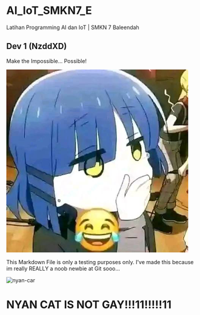 # AI_IoT_SMKN7_E
Latihan Programming AI dan IoT | SMKN 7 Baleendah

## Dev 1 (NzddXD)
Make the Impossible... Possible!

![RyoYamada](https://github.com/nothazel24/AI_IoT_7_E/blob/master/pics/awokawok.png)

This Markdown File is only a testing purposes only. I've made this because im really REALLY a noob newbie at Git sooo...

![nyan-car](nyan-cat.gif)

# NYAN CAT IS NOT GAY!!!11!!!!!11